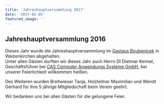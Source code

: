 ```yaml
---
title: 'Jahreshauptversammlung 2017'
date: '2017-01-05'
featured_image: ''
---
```


## Jahreshauptversammlung 2016

Dieses Jahr wurde die Jahreshauptversammlung im [Gastaus Boubenicek](http://www.wirtinspaching.at/) in Waizenkirchen abgehalten.\
Unter allen Gästen durften wir dieses Jahr auch Herrn DI Dietmar Keimel, Geschäftsführer bei [CAS Computer Anwendungs Systeme GmbH](http://www.cas.at/), bei unserer Feierlichkeit willkommen heißen.

Des Weiteren wurden Breitwieser Tanja, Holzleitner Maximilian und Wendt Gerhard für ihre 5 jährige Mitgliedschaft beim Verein geehrt.

Wir bedanken uns bei allen Gästen für die gelungene Feier.
